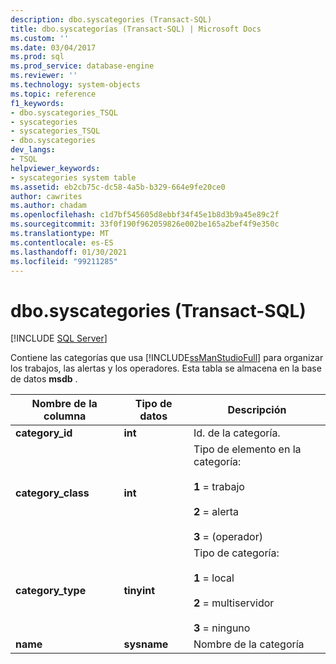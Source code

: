 ```yaml
---
description: dbo.syscategories (Transact-SQL)
title: dbo.syscategorías (Transact-SQL) | Microsoft Docs
ms.custom: ''
ms.date: 03/04/2017
ms.prod: sql
ms.prod_service: database-engine
ms.reviewer: ''
ms.technology: system-objects
ms.topic: reference
f1_keywords:
- dbo.syscategories_TSQL
- syscategories
- syscategories_TSQL
- dbo.syscategories
dev_langs:
- TSQL
helpviewer_keywords:
- syscategories system table
ms.assetid: eb2cb75c-dc58-4a5b-b329-664e9fe20ce0
author: cawrites
ms.author: chadam
ms.openlocfilehash: c1d7bf545605d8ebbf34f45e1b8d3b9a45e89c2f
ms.sourcegitcommit: 33f0f190f962059826e002be165a2bef4f9e350c
ms.translationtype: MT
ms.contentlocale: es-ES
ms.lasthandoff: 01/30/2021
ms.locfileid: "99211285"
---
```

# <a name="dbosyscategories-transact-sql"></a>dbo.syscategories (Transact-SQL)
[!INCLUDE [SQL Server](../../includes/applies-to-version/sqlserver.md)]

  Contiene las categorías que usa [!INCLUDE[ssManStudioFull](../../includes/ssmanstudiofull-md.md)] para organizar los trabajos, las alertas y los operadores. Esta tabla se almacena en la base de datos **msdb** .  
  
|Nombre de la columna|Tipo de datos|Descripción|  
|-----------------|---------------|-----------------|  
|**category_id**|**int**|Id. de la categoría.|  
|**category_class**|**int**|Tipo de elemento en la categoría:<br /><br /> **1** = trabajo<br /><br /> **2** = alerta<br /><br /> **3** = (operador)|  
|**category_type**|**tinyint**|Tipo de categoría:<br /><br /> **1** = local<br /><br /> **2** = multiservidor<br /><br /> **3** = ninguno|  
|**name**|**sysname**|Nombre de la categoría|  
  
  
